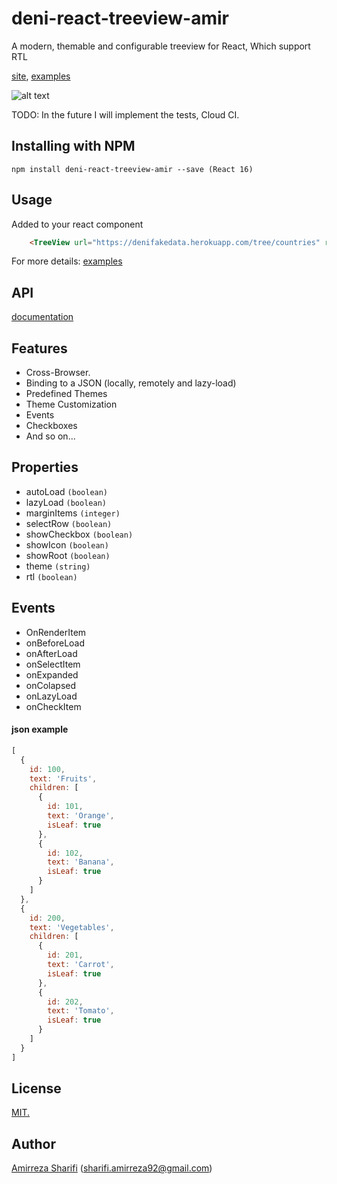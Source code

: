 # deni-react-treeview-amir
A modern, themable and configurable treeview for React, Which support RTL


[site](https://denimar.github.io/deni-react-treeview/), [examples](https://denimar.github.io/deni-react-treeview/examples)


![alt text](https://denimar.github.io/deni-react-treeview/images/deni-react-treeview.png)


TODO: In the future I will implement the tests, Cloud CI.

## Installing with NPM

```
npm install deni-react-treeview-amir --save (React 16)
```

## Usage

Added to your react component
```html
    <TreeView url="https://denifakedata.herokuapp.com/tree/countries" rtl={true}/> 
```
For more details: [examples](https://denimar.github.io/deni-react-treeview/examples)

## API
[documentation](https://denimar.github.io/deni-react-treeview/api.html)

## Features
* Cross-Browser.
* Binding to a JSON (locally, remotely and lazy-load)
* Predefined Themes
* Theme Customization
* Events
* Checkboxes
* And so on...

## Properties
* autoLoad ```(boolean)```
* lazyLoad ```(boolean)```
* marginItems ```(integer)```
* selectRow ```(boolean)```
* showCheckbox ```(boolean)```
* showIcon ```(boolean)```
* showRoot ```(boolean)```
* theme ```(string)```
* rtl ```(boolean)```

## Events
* OnRenderItem
* onBeforeLoad
* onAfterLoad
* onSelectItem
* onExpanded
* onColapsed
* onLazyLoad
* onCheckItem

#### json example

```javascript
[
  {
    id: 100,
    text: 'Fruits',
    children: [
      {
        id: 101,
        text: 'Orange',
        isLeaf: true
      },
      {
        id: 102,
        text: 'Banana',
        isLeaf: true
      }
    ]
  },
  {
    id: 200,
    text: 'Vegetables',
    children: [
      {
        id: 201,
        text: 'Carrot',
        isLeaf: true
      },
      {
        id: 202,
        text: 'Tomato',
        isLeaf: true
      }
    ]
  }
]
```

## License

[MIT.](https://raw.githubusercontent.com/denimar/deni-react-treeview/master/LICENSE-MIT)

## Author

[Amirreza Sharifi](https://github.com/amir-ashy) (sharifi.amirreza92@gmail.com) 

